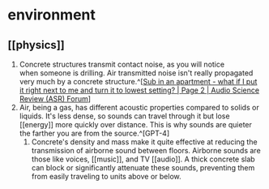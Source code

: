 # environment
## [[physics]]
1. Concrete structures transmit contact noise, as you will notice when someone is drilling. Air transmitted noise isn't really propagated very much by a concrete structure.^[[Sub in an apartment - what if I put it right next to me and turn it to lowest setting? | Page 2 | Audio Science Review (ASR) Forum](https://www.audiosciencereview.com/forum/index.php?threads/sub-in-an-apartment-what-if-i-put-it-right-next-to-me-and-turn-it-to-lowest-setting.35454/page-2)]
2. Air, being a gas, has different acoustic properties compared to solids or liquids. It's less dense, so sounds can travel through it but lose [[energy]] more quickly over distance. This is why sounds are quieter the farther you are from the source.^[GPT-4]
	1. Concrete's density and mass make it quite effective at reducing the transmission of airborne sound between floors. Airborne sounds are those like voices, [[music]], and TV [[audio]]. A thick concrete slab can block or significantly attenuate these sounds, preventing them from easily traveling to units above or below.